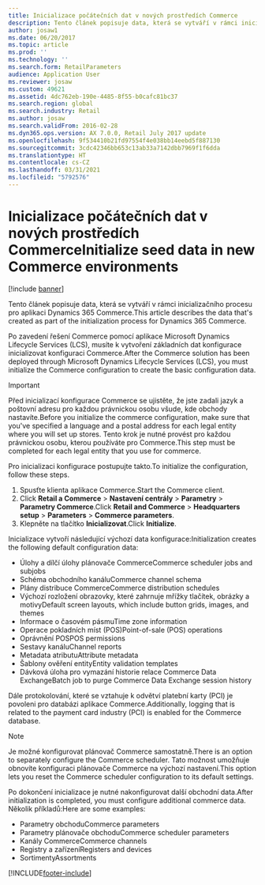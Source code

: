 ```yaml
---
title: Inicializace počátečních dat v nových prostředích Commerce
description: Tento článek popisuje data, která se vytváří v rámci inicializačního procesu pro aplikaci Dynamics 365 Commerce.
author: josaw1
ms.date: 06/20/2017
ms.topic: article
ms.prod: ''
ms.technology: ''
ms.search.form: RetailParameters
audience: Application User
ms.reviewer: josaw
ms.custom: 49621
ms.assetid: 4dc762eb-190e-4485-8f55-b0cafc81bc37
ms.search.region: global
ms.search.industry: Retail
ms.author: josaw
ms.search.validFrom: 2016-02-28
ms.dyn365.ops.version: AX 7.0.0, Retail July 2017 update
ms.openlocfilehash: 9f534410b21fd97554f4e038bb14eebd5f887130
ms.sourcegitcommit: 3cdc42346bb653c13ab33a7142dbb7969f1f6dda
ms.translationtype: HT
ms.contentlocale: cs-CZ
ms.lasthandoff: 03/31/2021
ms.locfileid: "5792576"
---
```

# <a name="initialize-seed-data-in-new-commerce-environments"></a><span data-ttu-id="5399b-103">Inicializace počátečních dat v nových prostředích Commerce</span><span class="sxs-lookup"><span data-stu-id="5399b-103">Initialize seed data in new Commerce environments</span></span>

[!include [banner](includes/banner.md)]

<span data-ttu-id="5399b-104">Tento článek popisuje data, která se vytváří v rámci inicializačního procesu pro aplikaci Dynamics 365 Commerce.</span><span class="sxs-lookup"><span data-stu-id="5399b-104">This article describes the data that's created as part of the initialization process for Dynamics 365 Commerce.</span></span>

<span data-ttu-id="5399b-105">Po zavedení řešení Commerce pomocí aplikace Microsoft Dynamics Lifecycle Services (LCS), musíte k vytvoření základních dat konfigurace inicializovat konfiguraci Commerce.</span><span class="sxs-lookup"><span data-stu-id="5399b-105">After the Commerce solution has been deployed through Microsoft Dynamics Lifecycle Services (LCS), you must initialize the Commerce configuration to create the basic configuration data.</span></span>

> [!IMPORTANT]
> <span data-ttu-id="5399b-106">Před inicializací konfigurace Commerce se ujistěte, že jste zadali jazyk a poštovní adresu pro každou právnickou osobu všude, kde obchody nastavíte.</span><span class="sxs-lookup"><span data-stu-id="5399b-106">Before you initialize the commerce configuration, make sure that you've specified a language and a postal address for each legal entity where you will set up stores.</span></span> <span data-ttu-id="5399b-107">Tento krok je nutné provést pro každou právnickou osobu, kterou používáte pro Commerce.</span><span class="sxs-lookup"><span data-stu-id="5399b-107">This step must be completed for each legal entity that you use for commerce.</span></span>

<span data-ttu-id="5399b-108">Pro inicializaci konfigurace postupujte takto.</span><span class="sxs-lookup"><span data-stu-id="5399b-108">To initialize the configuration, follow these steps.</span></span>

1. <span data-ttu-id="5399b-109">Spusťte klienta aplikace Commerce.</span><span class="sxs-lookup"><span data-stu-id="5399b-109">Start the Commerce client.</span></span>
2. <span data-ttu-id="5399b-110">Click **Retail a Commerce** &gt; **Nastavení centrály** &gt; **Parametry** &gt; **Parametry Commerce**.</span><span class="sxs-lookup"><span data-stu-id="5399b-110">Click **Retail and Commerce** &gt; **Headquarters setup** &gt; **Parameters** &gt; **Commerce parameters**.</span></span>
3. <span data-ttu-id="5399b-111">Klepněte na tlačítko **Inicializovat**.</span><span class="sxs-lookup"><span data-stu-id="5399b-111">Click **Initialize**.</span></span>

<span data-ttu-id="5399b-112">Inicializace vytvoří následující výchozí data konfigurace:</span><span class="sxs-lookup"><span data-stu-id="5399b-112">Initialization creates the following default configuration data:</span></span>

- <span data-ttu-id="5399b-113">Úlohy a dílčí úlohy plánovače Commerce</span><span class="sxs-lookup"><span data-stu-id="5399b-113">Commerce scheduler jobs and subjobs</span></span>
- <span data-ttu-id="5399b-114">Schéma obchodního kanálu</span><span class="sxs-lookup"><span data-stu-id="5399b-114">Commerce channel schema</span></span>
- <span data-ttu-id="5399b-115">Plány distribuce Commerce</span><span class="sxs-lookup"><span data-stu-id="5399b-115">Commerce distribution schedules</span></span>
- <span data-ttu-id="5399b-116">Výchozí rozložení obrazovky, které zahrnuje mřížky tlačítek, obrázky a motivy</span><span class="sxs-lookup"><span data-stu-id="5399b-116">Default screen layouts, which include button grids, images, and themes</span></span>
- <span data-ttu-id="5399b-117">Informace o časovém pásmu</span><span class="sxs-lookup"><span data-stu-id="5399b-117">Time zone information</span></span>
- <span data-ttu-id="5399b-118">Operace pokladních míst (POS)</span><span class="sxs-lookup"><span data-stu-id="5399b-118">Point-of-sale (POS) operations</span></span>
- <span data-ttu-id="5399b-119">Oprávnění POS</span><span class="sxs-lookup"><span data-stu-id="5399b-119">POS permissions</span></span>
- <span data-ttu-id="5399b-120">Sestavy kanálu</span><span class="sxs-lookup"><span data-stu-id="5399b-120">Channel reports</span></span>
- <span data-ttu-id="5399b-121">Metadata atributu</span><span class="sxs-lookup"><span data-stu-id="5399b-121">Attribute metadata</span></span>
- <span data-ttu-id="5399b-122">Šablony ověření entity</span><span class="sxs-lookup"><span data-stu-id="5399b-122">Entity validation templates</span></span>
- <span data-ttu-id="5399b-123">Dávková úloha pro vymazání historie relace Commerce Data Exchange</span><span class="sxs-lookup"><span data-stu-id="5399b-123">Batch job to purge Commerce Data Exchange session history</span></span>

<span data-ttu-id="5399b-124">Dále protokolování, které se vztahuje k odvětví platební karty (PCI) je povoleni pro databázi aplikace Commerce.</span><span class="sxs-lookup"><span data-stu-id="5399b-124">Additionally, logging that is related to the payment card industry (PCI) is enabled for the Commerce database.</span></span>

> [!NOTE]
> <span data-ttu-id="5399b-125">Je možné konfigurovat plánovač Commerce samostatně.</span><span class="sxs-lookup"><span data-stu-id="5399b-125">There is an option to separately configure the Commerce scheduler.</span></span> <span data-ttu-id="5399b-126">Tato možnost umožňuje obnovíte konfiguraci plánovače Commerce na výchozí nastavení.</span><span class="sxs-lookup"><span data-stu-id="5399b-126">This option lets you reset the Commerce scheduler configuration to its default settings.</span></span>

<span data-ttu-id="5399b-127">Po dokončení inicializace je nutné nakonfigurovat další obchodní data.</span><span class="sxs-lookup"><span data-stu-id="5399b-127">After initialization is completed, you must configure additional commerce data.</span></span> <span data-ttu-id="5399b-128">Několik příkladů:</span><span class="sxs-lookup"><span data-stu-id="5399b-128">Here are some examples:</span></span>

- <span data-ttu-id="5399b-129">Parametry obchodu</span><span class="sxs-lookup"><span data-stu-id="5399b-129">Commerce parameters</span></span>
- <span data-ttu-id="5399b-130">Parametry plánovače obchodu</span><span class="sxs-lookup"><span data-stu-id="5399b-130">Commerce scheduler parameters</span></span>
- <span data-ttu-id="5399b-131">Kanály Commerce</span><span class="sxs-lookup"><span data-stu-id="5399b-131">Commerce channels</span></span>
- <span data-ttu-id="5399b-132">Registry a zařízení</span><span class="sxs-lookup"><span data-stu-id="5399b-132">Registers and devices</span></span>
- <span data-ttu-id="5399b-133">Sortimenty</span><span class="sxs-lookup"><span data-stu-id="5399b-133">Assortments</span></span>


[!INCLUDE[footer-include](../includes/footer-banner.md)]